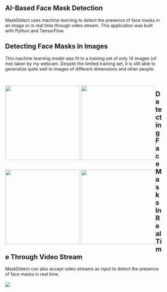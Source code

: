 ## AI-Based Face Mask Detection 
<p>MaskDetect uses machine learning to detect the presence of face masks in an image or in real time through video stream. This application was built with Python and TensorFlow. </p>

## Detecting Face Masks In Images
<p>This machine learning model was fit to a training set of only 14 images (of me) taken by my webcam. Despite the limited training set, it is still able to generalize quite well to images of different dimensions and other people.</p>
<br/>
<p style="float:left">
<img src="https://i.imgur.com/c091uI5.png/" style="height: 240px;">  
<img src="https://i.imgur.com/j6UCSxU.png" style="height: 240px"/> 
</p>
<p style="float:left">
<img src="https://i.imgur.com/p0rx1WO.png" style="height: 240px"/> 
<img src="https://i.imgur.com/HJQQxBJ.png" style="height: 240px"/>
</p>

## Detecting Face Masks In Real Time Through Video Stream
MaskDetect can also accept video streams as input to detect the presence of face masks in real time.
<br/><br/>
![](https://github.com/simonwangcode/MaskDetect/blob/master/MaskDetect%20Video%20Stream.gif)
